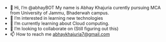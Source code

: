 - 👋 Hi, I’m @abhayBOT
     My name is Abhay Khajuria
     curently pursuing MCA from University of Jammu, Bhaderwah campus.
- 👀 I’m interested in learning new technologies
- 🌱 I’m currently learning about Cloud computing.
- 💞️ I’m looking to collaborate on (Still figuring out this)
- 📫 How to reach me  abhaykhajuria7@gmail.com

<!---
abhayBOT/abhayBOT is a ✨ special ✨ repository because its `README.md` (this file) appears on your GitHub profile.
You can click the Preview link to take a look at your changes.
--->
